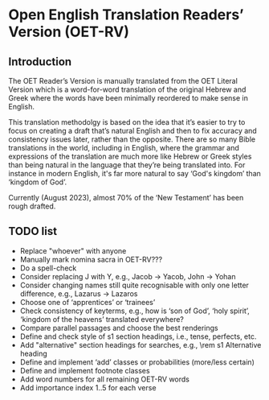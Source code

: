 # Open English Translation Readers’ Version (OET-RV)

## Introduction

The OET Reader’s Version is manually translated from the OET Literal Version
which is a word-for-word translation of the original Hebrew and Greek
where the words have been minimally reordered to make sense in English.

This translation methodolgy is based on the idea that it’s easier
to try to focus on creating a draft that’s natural English
and then to fix accuracy and consistency issues later, rather than the opposite.
There are so many Bible translations in the world,
including in English,
where the grammar and expressions of the translation are much more like Hebrew or Greek styles than being natural in the language that they’re being translated into.
For instance in modern English, it's far more natural to say
‘God's kingdom’ than ‘kingdom of God’.

Currently (August 2023), almost 70% of the ‘New Testament’ has been rough drafted.

## TODO list

- Replace "whoever" with anyone
- Manually mark nomina sacra in OET-RV???
- Do a spell-check
- Consider replacing J with Y, e.g., Jacob -> Yacob, John -> Yohan
- Consider changing names still quite recognisable with only one letter difference, e.g., Lazarus -> Lazaros
- Choose one of ‘apprentices’ or ‘trainees’
- Check consistency of keyterms, e.g., how is ‘son of God’, ‘holy spirit’, ‘kingdom of the heavens’ translated everywhere?
- Compare parallel passages and choose the best renderings
- Define and check style of s1 section headings, i.e., tense, perfects, etc.
- Add "alternative" section headings for searches, e.g., \rem s1 Alternative heading
- Define and implement ‘add’ classes or probabilities (more/less certain)
- Define and implement footnote classes
- Add word numbers for all remaining OET-RV words
- Add importance index 1..5 for each verse
